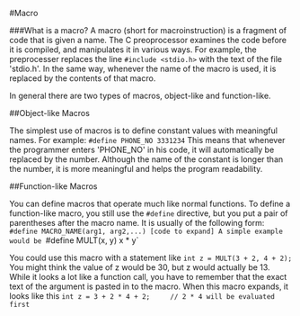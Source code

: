 #Macro

###What is a macro?
A macro (short for macroinstruction) is a fragment of code that is given a name. The C preoprocessor examines the code before it is compiled, and manipulates it in various ways. For example, the preprocesser replaces the line `#include <stdio.h>` with the text of the file 'stdio.h'. In the same way, whenever the name of the macro is used, it is replaced by the contents of that macro. 

In general there are two types of macros, object-like and function-like.

##Object-like Macros

The simplest use of macros is to define constant values with meaningful names. For example: 
`#define PHONE_NO 3331234`
This means that whenever the programmer enters 'PHONE_NO' in his code, it will automatically be replaced by the number. Although the name of the constant is longer than the number, it is more meaningful and helps the program readability. 

##Function-like Macros

You can define macros that operate much like normal functions. To define a function-like macro, you still use the `#define` directive, but you put a pair of parentheses after the macro name.
It is usually of the following form:
`#define MACRO_NAME(arg1, arg2,...) [code to expand]
A simple example would be
`#define MULT(x, y) x * y`

You could use this macro with a statement like
`int z = MULT(3 + 2, 4 + 2);`
You might think the value of z would be 30, but z would actually be 13. While it looks a lot like a function call, you have to remember that the exact text of the argument is pasted in to the macro. When this macro expands, it looks like this
`int z = 3 + 2 * 4 + 2;     // 2 * 4 will be evaluated first`



